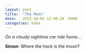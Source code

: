 ```yaml
---
layout: post
title:  "The Moon"
date:   2013-10-03 12:48:28 -0400
categories: haha
---
```


*On a cloudy nightime car ride home...*

**Simon**: Where the heck is the moon?
